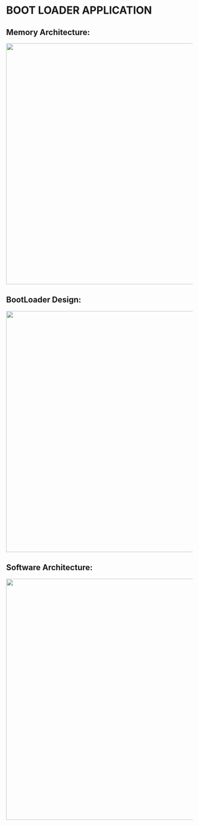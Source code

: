 # BOOT LOADER APPLICATION 

## Memory Architecture:
<p align="center">
  <img width="650" src="../../../Images/MEM_Arc.png ">
</p>


## BootLoader Design:
<p align="center">
  <img width="650" src="../../../Images/BOOT_Design.png ">
</p>


## Software Architecture:
<p align="center">
  <img width="650" src="../../../Images/SW_Arc.png ">
</p>
